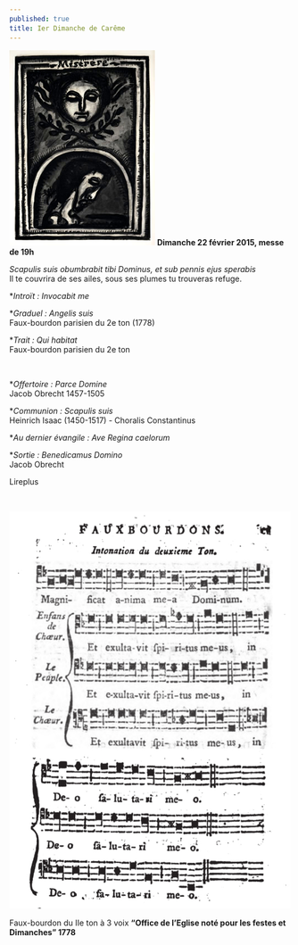 ```yaml
---
published: true
title: Ier Dimanche de Carême
---
```


![miserere-rouault.jpg](/images/miserere-rouault.jpg)
**Dimanche 22 février 2015, messe de 19h**

*Scapulis suis obumbrabit tibi Dominus, et sub pennis ejus sperabis*  
Il te couvrira de ses ailes, sous ses plumes tu trouveras refuge.

**Introït : *Invocabit me**

**Graduel : *Angelis suis**  
Faux-bourdon parisien du 2e ton (1778)

**Trait : *Qui habitat**  
Faux-bourdon parisien du 2e ton

&nbsp;

**Offertoire : *Parce Domine**  
Jacob Obrecht 1457-1505

**Communion : *Scapulis suis**  
Heinrich Isaac (1450-1517) - Choralis Constantinus

**Au dernier évangile : *Ave Regina caelorum**

**Sortie : *Benedicamus Domino**  
Jacob Obrecht

Lireplus

&nbsp;

![fb 2e ton.jpg](/images/fb%202e%20ton.jpg)

Faux-bourdon du IIe ton à 3 voix **“Office de l’Eglise noté pour les festes et Dimanches” 1778**
